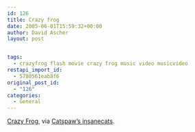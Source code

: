 ```yaml
---
id: 126
title: Crazy frog
date: 2005-06-01T15:59:32+00:00
author: David Ascher
layout: post


tags:
  - crazyfrog flash movie crazy frog music video musicvideo
restapi_import_id:
  - 5780561eab8f6
original_post_id:
  - "126"
categories:
  - General
---
```

[Crazy Frog](http://norrlandsguld.privaten.nu/frog.swf), via [Catspaw&#8217;s insanecats](http://insanecats.com/).
